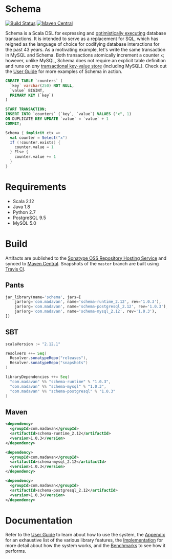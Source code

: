 # Schema
[![Build Status](https://travis-ci.org/ashwin153/schema.svg?branch=master)](https://travis-ci.org/ashwin153/schema)
[![Maven Central](https://img.shields.io/maven-central/v/com.madavan/schema-runtime_2.12.svg)]()

Schema is a Scala DSL for expressing and [optimistically executing](https://en.wikipedia.org/wiki/Optimistic_concurrency_control) database transactions. It is intended to serve as a replacement for SQL, which has reigned as the language of choice for codifying database interactions for the past 43 years. As a motivating example, let's write the same transaction in MySQL and Schema. Both transactions atomically increment a counter ```x```; however, unlike MySQL, Schema does not require an explicit table definition and runs on *any* [transactional key-value store](https://en.wikipedia.org/wiki/Key-value_database) (including MySQL). Check out the [User Guide](https://github.com/ashwin153/schema/wiki/User-Guide) for more examples of Schema in action.

```sql
CREATE TABLE `counters` (
  `key` varchar(250) NOT NULL,
  `value` BIGINT,
  PRIMARY KEY (`key`)
)

START TRANSACTION;
INSERT INTO `counters` (`key`, `value`) VALUES ("x", 1) 
ON DUPLICATE KEY UPDATE `value` = `value` + 1
COMMIT;
```

```scala
Schema { implicit ctx =>
  val counter = Select("x")
  If (!counter.exists) {
    counter.value = 1
  } Else {
    counter.value += 1
  }
}
```

# Requirements
- Scala 2.12
- Java 1.8
- Python 2.7
- PostgreSQL 9.5
- MySQL 5.0

# Build
Artifacts are published to the [Sonatype OSS Repository Hosting Service](https://oss.sonatype.org/index.html#nexus-search;quick~com.madavan) and synced to [Maven Central](https://search.maven.org/#search%7Cga%7C1%7Cg%3A%22com.madavan%22). Snapshots of the ```master``` branch are built using [Travis CI](https://travis-ci.org/ashwin153/schema).

## Pants
```python
jar_library(name='schema', jars=[
    jar(org='com.madavan', name='schema-runtime_2.12', rev='1.0.3'),
    jar(org='com.madavan', name='schema-postgresql_2.12', rev='1.0.3'),
    jar(org='com.madavan', name='schema-mysql_2.12', rev='1.0.3'),
])
```

## SBT
```scala
scalaVersion := "2.12.1"

resolvers ++= Seq(
  Resolver.sonatypeRepo("releases"),
  Resolver.sonatypeRepo("snapshots")
)

libraryDependencies ++= Seq(
  "com.madavan" %% "schema-runtime" % "1.0.3",
  "com.madavan" %% "schema-mysql" % "1.0.3",
  "com.madavan" %% "schema-postgresql" % "1.0.3"
)
```

## Maven
```xml
<dependency>
  <groupId>com.madavan</groupId>
  <artifactId>schema-runtime_2.12</artifactId>
  <version>1.0.3</version>
</dependency>

<dependency>
  <groupId>com.madavan</groupId>
  <artifactId>schema-mysql_2.12</artifactId>
  <version>1.0.3</version>
</dependency>

<dependency>
  <groupId>com.madavan</groupId>
  <artifactId>schema-postgresql_2.12</artifactId>
  <version>1.0.3</version>
</dependency>
```

# Documentation
Refer to the [User Guide](https://github.com/ashwin153/schema/wiki/User-Guide) to learn about how to use the system, the [Appendix](https://github.com/ashwin153/schema/wiki/Appendix) for an exhaustive list of the various library features, the [Implementation](https://github.com/ashwin153/schema/wiki/Implementation) for more detail about how the system works, and the [Benchmarks](https://github.com/ashwin153/schema/wiki/Benchmarks) to see how it performs.
